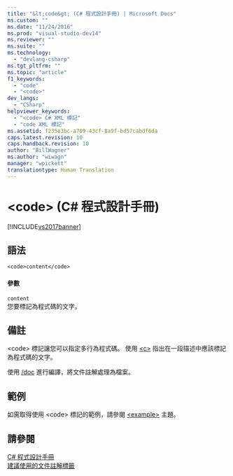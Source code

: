 ```yaml
---
title: "&lt;code&gt; (C# 程式設計手冊) | Microsoft Docs"
ms.custom: ""
ms.date: "11/24/2016"
ms.prod: "visual-studio-dev14"
ms.reviewer: ""
ms.suite: ""
ms.technology: 
  - "devlang-csharp"
ms.tgt_pltfrm: ""
ms.topic: "article"
f1_keywords: 
  - "code"
  - "<code>"
dev_langs: 
  - "CSharp"
helpviewer_keywords: 
  - "<code> C# XML 標記"
  - "code XML 標記"
ms.assetid: f235e3bc-a709-43cf-8a9f-bd57cabdf6da
caps.latest.revision: 10
caps.handback.revision: 10
author: "BillWagner"
ms.author: "wiwagn"
manager: "wpickett"
translationtype: Human Translation
---
```

# &lt;code&gt; (C# 程式設計手冊)
[!INCLUDE[vs2017banner](../../../csharp/includes/vs2017banner.md)]

## 語法  
  
```  
<code>content</code>  
```  
  
#### 參數  
 `content`  
 您要標記為程式碼的文字。  
  
## 備註  
 \<code\> 標記讓您可以指定多行為程式碼。  使用 [\<c\>](../../../csharp/programming-guide/xmldoc/code-inline.md) 指出在一段描述中應該標記為程式碼的文字。  
  
 使用 [\/doc](../../../csharp/language-reference/compiler-options/doc-compiler-option.md) 進行編譯，將文件註解處理為檔案。  
  
## 範例  
 如需取得使用 \<code\> 標記的範例，請參閱 [\<example\>](../../../csharp/programming-guide/xmldoc/example.md) 主題。  
  
## 請參閱  
 [C\# 程式設計手冊](../../../csharp/programming-guide/index.md)   
 [建議使用的文件註解標籤](../../../csharp/programming-guide/xmldoc/recommended-tags-for-documentation-comments.md)